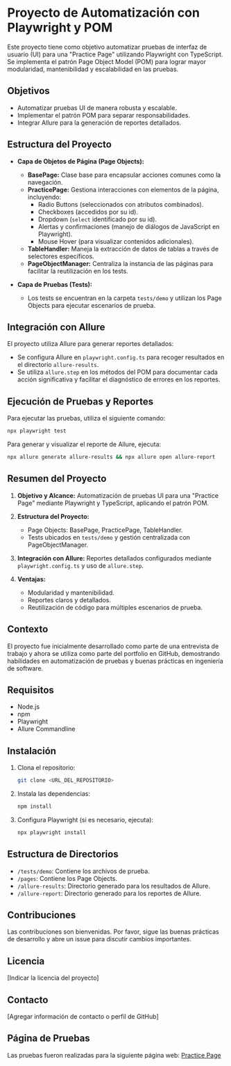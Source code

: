 # Proyecto de Automatización con Playwright y POM

Este proyecto tiene como objetivo automatizar pruebas de interfaz de usuario (UI) para una "Practice Page" utilizando Playwright con TypeScript. Se implementa el patrón Page Object Model (POM) para lograr mayor modularidad, mantenibilidad y escalabilidad en las pruebas.

## Objetivos

- Automatizar pruebas UI de manera robusta y escalable.
- Implementar el patrón POM para separar responsabilidades.
- Integrar Allure para la generación de reportes detallados.

## Estructura del Proyecto

- **Capa de Objetos de Página (Page Objects):**

  - **BasePage:** Clase base para encapsular acciones comunes como la navegación.
  - **PracticePage:** Gestiona interacciones con elementos de la página, incluyendo:
    - Radio Buttons (seleccionados con atributos combinados).
    - Checkboxes (accedidos por su id).
    - Dropdown (`select` identificado por su id).
    - Alertas y confirmaciones (manejo de diálogos de JavaScript en Playwright).
    - Mouse Hover (para visualizar contenidos adicionales).
  - **TableHandler:** Maneja la extracción de datos de tablas a través de selectores específicos.
  - **PageObjectManager:** Centraliza la instancia de las páginas para facilitar la reutilización en los tests.

- **Capa de Pruebas (Tests):**
  - Los tests se encuentran en la carpeta `tests/demo` y utilizan los Page Objects para ejecutar escenarios de prueba.

## Integración con Allure

El proyecto utiliza Allure para generar reportes detallados:

- Se configura Allure en `playwright.config.ts` para recoger resultados en el directorio `allure-results`.
- Se utiliza `allure.step` en los métodos del POM para documentar cada acción significativa y facilitar el diagnóstico de errores en los reportes.

## Ejecución de Pruebas y Reportes

Para ejecutar las pruebas, utiliza el siguiente comando:

```bash
npx playwright test
```

Para generar y visualizar el reporte de Allure, ejecuta:

```bash
npx allure generate allure-results && npx allure open allure-report
```

## Resumen del Proyecto

1. **Objetivo y Alcance:**
   Automatización de pruebas UI para una "Practice Page" mediante Playwright y TypeScript, aplicando el patrón POM.

2. **Estructura del Proyecto:**

   - Page Objects: BasePage, PracticePage, TableHandler.
   - Tests ubicados en `tests/demo` y gestión centralizada con PageObjectManager.

3. **Integración con Allure:**
   Reportes detallados configurados mediante `playwright.config.ts` y uso de `allure.step`.

4. **Ventajas:**
   - Modularidad y mantenibilidad.
   - Reportes claros y detallados.
   - Reutilización de código para múltiples escenarios de prueba.

## Contexto

El proyecto fue inicialmente desarrollado como parte de una entrevista de trabajo y ahora se utiliza como parte del portfolio en GitHub, demostrando habilidades en automatización de pruebas y buenas prácticas en ingeniería de software.

## Requisitos

- Node.js
- npm
- Playwright
- Allure Commandline

## Instalación

1. Clona el repositorio:

   ```bash
   git clone <URL_DEL_REPOSITORIO>
   ```

2. Instala las dependencias:

   ```bash
   npm install
   ```

3. Configura Playwright (si es necesario, ejecuta):
   ```bash
   npx playwright install
   ```

## Estructura de Directorios

- `/tests/demo`: Contiene los archivos de prueba.
- `/pages`: Contiene los Page Objects.
- `/allure-results`: Directorio generado para los resultados de Allure.
- `/allure-report`: Directorio generado para los reportes de Allure.

## Contribuciones

Las contribuciones son bienvenidas. Por favor, sigue las buenas prácticas de desarrollo y abre un issue para discutir cambios importantes.

## Licencia

[Indicar la licencia del proyecto]

## Contacto

[Agregar información de contacto o perfil de GitHub]

## Página de Pruebas

Las pruebas fueron realizadas para la siguiente página web:
[Practice Page](https://rahulshettyacademy.com/AutomationPractice/)
